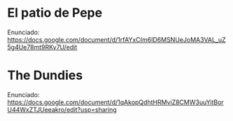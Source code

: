 # El patio de Pepe

Enunciado: https://docs.google.com/document/d/1rfAYxCIm6ID6MSNUeJoMA3VAL_uZ5g4Ue78mt9RKy7U/edit

# The Dundies

Enunciado: https://docs.google.com/document/d/1qAkopQdhtHRMviZ8CMW3uuYitBorU44WxZTJUeeakro/edit?usp=sharing
